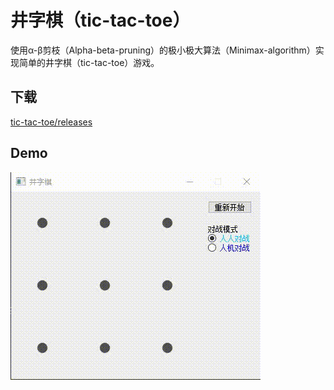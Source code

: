 # 井字棋（tic-tac-toe）

使用α-β剪枝（Alpha-beta-pruning）的极小极大算法（Minimax-algorithm）实现简单的井字棋（tic-tac-toe）游戏。

## 下载

[tic-tac-toe/releases](https://github.com/huihut/tic-tac-toe/releases)

## Demo

![demo.gif](images/demo.gif)
